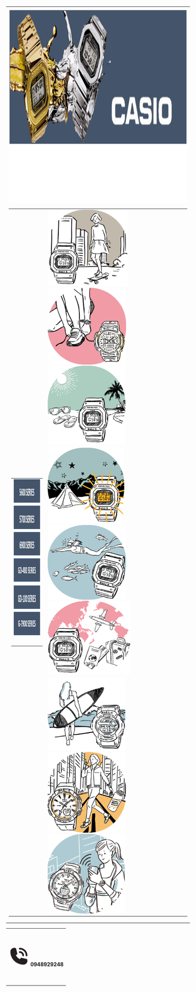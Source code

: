 <html xmlns="http://www.w3.org/1999/xhtml">
<head>
<meta http-equiv="Content-Type" content="text/html; charset=utf-8" />
<title>Untitled Document</title>
</head>

<body>
<table width="1219" align="center">
  <tr>
    <td width="1211" height="250"><img src="รูปภาพ1.png" width="1210" height="532" />
      <table width="1200" align="center">
        <tr>
          <td width="200" rowspan="3"><table width="376">
            <tr>
              <td width="368" align="center" valign="top"><a href="11.html"><img src="Untitled-4.png" width="238" height="64" /></a></td>
            </tr>
            <tr>
              <td align="center" valign="top"><a href="12.html"><img src="a.png" width="238" height="64" /></a></td>
            </tr>
            <tr>
              <td align="center" valign="top"><a href="13.html"><img src="1.png" alt="" width="238" height="64" /></a></td>
            </tr>
            <tr>
              <td align="center" valign="top"><a href="14.html"><img src="รูปภาพ.png" width="238" height="65" /></a></td>
            </tr>
            <tr>
              <td align="center" valign="top"><a href="15.html"><img src="3.png" width="238" height="64" /></a></td>
            </tr>
            <tr>
              <td align="center" valign="top"><a href="16.html"><img src="4.png" width="238" height="64" /></a></td>
            </tr>
            <tr>
              <td align="center" valign="top">&nbsp;</td>
            </tr>
          </table></td>
          <td width="1000" height="260"><a href="2.html"><img src="fnc_shock.png" width="219" height="210" /></a><a href="3.html"><img src="fnc_lap.png" width="215" height="210" /></a><a href="4.html"><img src="fnc_solar.png" width="213" height="216" /></a></td>
        </tr>
        <tr>
          <td><a href="5.html"><img src="fnc_light.png" width="210" height="208" /></a><a href="6.html"><img src="fnc_wp.png" width="215" height="204" /></a><a href="7.html"><img src="fnc_worldtime.png" width="227" height="201" /></a></td>
        </tr>
        <tr>
          <td><a href="8.html"><img src="fnc_tide.png" width="213" height="201" /></a><a href="9.html"><img src="fnc_step.png" width="215" height="220" /></a><a href="10.html"><img src="fnc_splink.png" width="212" height="218" /></a></td>
        </tr>
    </table></td>
  </tr>
</table>
<table width="1200" align="center">
  <tr>
    <td height="150"><img src="phonecall_110970 (1).png" width="56" height="55" /> <strong>0948929248</strong></td>
  </tr>
</table>
</body>
</html>
